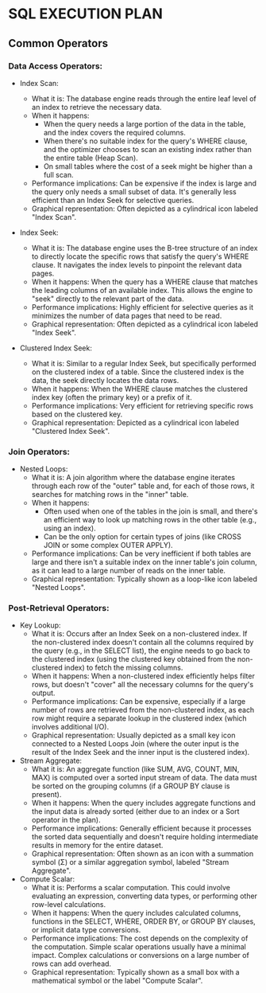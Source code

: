 # SQL EXECUTION PLAN

## Common Operators

### Data Access Operators:

- Index Scan:
  - What it is: The database engine reads through the entire leaf level of an index to retrieve the necessary data.
  - When it happens:
    - When the query needs a large portion of the data in the table, and the index covers the required columns.
    - When there's no suitable index for the query's WHERE clause, and the optimizer chooses to scan an existing index rather than the entire table (Heap Scan).
    - On small tables where the cost of a seek might be higher than a full scan.
  - Performance implications: Can be expensive if the index is large and the query only needs a small subset of data. It's generally less efficient than an Index Seek for selective queries.
  - Graphical representation: Often depicted as a cylindrical icon labeled "Index Scan".

- Index Seek:
  - What it is: The database engine uses the B-tree structure of an index to directly locate the specific rows that satisfy the query's WHERE clause. It navigates the index levels to pinpoint the relevant data pages.
  - When it happens: When the query has a WHERE clause that matches the leading columns of an available index. This allows the engine to "seek" directly to the relevant part of the data.
  - Performance implications: Highly efficient for selective queries as it minimizes the number of data pages that need to be read.
  - Graphical representation: Often depicted as a cylindrical icon labeled "Index Seek".

- Clustered Index Seek:
  - What it is: Similar to a regular Index Seek, but specifically performed on the clustered index of a table. Since the clustered index is the data, the seek directly locates the data rows.
  - When it happens: When the WHERE clause matches the clustered index key (often the primary key) or a prefix of it.
  - Performance implications: Very efficient for retrieving specific rows based on the clustered key.   
  - Graphical representation: Depicted as a cylindrical icon labeled "Clustered Index Seek". 

### Join Operators:

- Nested Loops:
  - What it is: A join algorithm where the database engine iterates through each row of the "outer" table and, for each of those rows, it searches for matching rows in the "inner" table.
  - When it happens:
    - Often used when one of the tables in the join is small, and there's an efficient way to look up matching rows in the other table (e.g., using an index).
    - Can be the only option for certain types of joins (like CROSS JOIN or some complex OUTER APPLY).
  - Performance implications: Can be very inefficient if both tables are large and there isn't a suitable index on the inner table's join column, as it can lead to a large number of reads on the inner table.
  - Graphical representation: Typically shown as a loop-like icon labeled "Nested Loops".

### Post-Retrieval Operators:

- Key Lookup:
  - What it is: Occurs after an Index Seek on a non-clustered index. If the non-clustered index doesn't contain all the columns required by the query (e.g., in the SELECT list), the engine needs to go back to the clustered index (using the clustered key obtained from the non-clustered index) to fetch the missing columns.
  - When it happens: When a non-clustered index efficiently helps filter rows, but doesn't "cover" all the necessary columns for the query's output.
  - Performance implications: Can be expensive, especially if a large number of rows are retrieved from the non-clustered index, as each row might require a separate lookup in the clustered index (which involves additional I/O).
  - Graphical representation: Usually depicted as a small key icon connected to a Nested Loops Join (where the outer input is the result of the Index Seek and the inner input is the clustered index).
- Stream Aggregate:
  - What it is: An aggregate function (like SUM, AVG, COUNT, MIN, MAX) is computed over a sorted input stream of data. The data must be sorted on the grouping columns (if a GROUP BY clause is present).
  - When it happens: When the query includes aggregate functions and the input data is already sorted (either due to an index or a Sort operator in the plan).
  - Performance implications: Generally efficient because it processes the sorted data sequentially and doesn't require holding intermediate results in memory for the entire dataset.
  - Graphical representation: Often shown as an icon with a summation symbol (Σ) or a similar aggregation symbol, labeled "Stream Aggregate".
- Compute Scalar:
  - What it is: Performs a scalar computation. This could involve evaluating an expression, converting data types, or performing other row-level calculations.   
  - When it happens: When the query includes calculated columns, functions in the SELECT, WHERE, ORDER BY, or GROUP BY clauses, or implicit data type conversions.
  - Performance implications: The cost depends on the complexity of the computation. Simple scalar operations usually have a minimal impact. Complex calculations or conversions on a large number of rows can add overhead.
  - Graphical representation: Typically shown as a small box with a mathematical symbol or the label "Compute Scalar".

